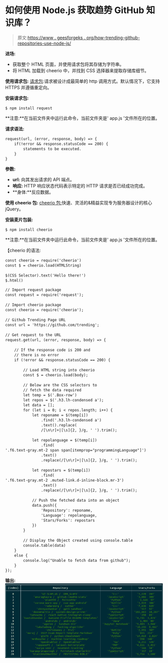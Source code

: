 # 如何使用 Node.js 获取趋势 GitHub 知识库？

> 原文:[https://www . geesforgeks . org/how-trending-github-repositories-use-node-js/](https://www.geeksforgeeks.org/how-to-get-trending-github-repositories-using-node-js/)

**进场:**

*   获取整个 HTML 页面，并使用请求包将其存储为字符串。
*   将 HTML 加载到 cheerio 中，并找到 CSS 选择器来提取存储库细节。

**使用请求包:**
[请求包](https://www.npmjs.com/package/request):请求被设计成最简单的 http 调用方式。默认情况下，它支持 HTTPS 并遵循重定向。

**安装请求包:**

```
$ npm install request
```

**注意:**在当前文件夹中运行此命令，当前文件夹是' app.js '文件所在的位置。

**请求语法:**

```
request(url, (error, response, body) => {
    if(!error && response.statusCode == 200) {
        statements to be executed.
    }
}
```

**参数:**

*   **url:** 向其发出请求的 API 端点。
*   **响应:** HTTP 响应状态代码表示特定的 HTTP 请求是否已经成功完成。
*   **身体:**反应数据。

**使用 cheerio 包:**
[cheerio 包:](https://www.npmjs.com/package/cheerio)快速、灵活的&精益实现专为服务器设计的核心 jQuery。

**安装麦片包装:**

```
$ npm install cheerio
```

**注意:**在当前文件夹中运行此命令，当前文件夹是' app.js '文件所在的位置。

【cheerio 的语法:

```
const cheerio = require('cheerio')
const $ = cheerio.load(HTMLString)

$(CSS Selector).text('Hello there!')
$.html()
```

```
// Import request package
const request = require('request');

// Import cheerio package
const cheerio = require('cheerio');

// Github Trending Page URL
const url = 'https://github.com/trending';

// Get request to the URL
request.get(url, (error, response, body) => {

    // If the response code is 200 and
    // there is no error
    if (!error && response.statusCode == 200) {

        // Load HTML string into cheerio
        const $ = cheerio.load(body);

        // Below are the CSS selectors to 
        // fetch the data required
        let temp = $('.Box-row')
        let repos = $('.h3.lh-condensed a');
        let data = [];
        for (let i = 0; i < repos.length; i++) {
            let reponame = $(temp[i])
                .find('.h3.lh-condensed a')
                .text().replace(
                /[\n\r]+|[\s]{2, }/g, ' ').trim();

            let repolanguage = $(temp[i])
                .find(
'.f6.text-gray.mt-2 span span[itemprop="programmingLanguage"]')
                .text()
                .replace(/[\n\r]+|[\s]{2, }/g, ' ').trim();

            let repostars = $(temp[i])
                .find(
'.f6.text-gray.mt-2 .muted-link.d-inline-block.mr-3')
                .text()
                .replace(/[\n\r]+|[\s]{2, }/g, ' ').trim();

            // Push the fetched data into an object
            data.push({
                'Repository': reponame,
                'Language': repolanguage,
                'Stars/Forks': repostars
            })
        }

        // Display the Object created using console.table
        console.table(data)
    }
    else {
        console.log("Unable to fetch data from github");
    }
});
```

**输出:**
![](img/92307d70937f56223177d037b287cc27.png)